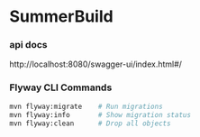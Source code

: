 # SummerBuild

### api docs
http://localhost:8080/swagger-ui/index.html#/

### Flyway CLI Commands
```bash
mvn flyway:migrate    # Run migrations
mvn flyway:info       # Show migration status
mvn flyway:clean      # Drop all objects